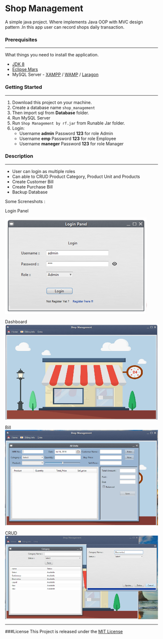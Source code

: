 # Shop Management
A simple java project. Where implements Java OOP with MVC design pattern .In this app user can record shops daily transaction.

### Prerequisites

------------


What things you need to install the application.
- [JDK 8](http://www.oracle.com/technetwork/java/javase/downloads/jdk8-downloads-2133151.html "JDK 8")
- [Eclipse Mars](http://www.eclipse.org/mars/ "Eclipse Mars")
- MySQL Server - [XAMPP](https://www.apachefriends.org/download.html "XAMPP") / [WAMP](http://www.wampserver.com/en/ "WAMP") / [Laragon](https://laragon.org/download/index.html "Laragon")

### Getting Started

------------

1. Download this project on your machine.
2. Create a database name `shop_management` 
3. Then import sql from **Database** folder.
4. Run MySQL Server
5. Run `Shop Management by rf.jar`  from Runable Jar folder.
6. Login:
	- Username **admin** Password **123** for role Admin
	- Username **emp** Password **123** for role Employee
	- Username **maneger** Password **123** for role Manager

### Description

------------

- User can login as multiple roles
- Can able to CRUD Product Category, Product Unit and Products
- Create Customer Bill
- Create Purchase Bill
- Backup Database

Some Screneshots :

Login Panel

![Login Panel](https://github.com/Arif-un/Shop-Management/blob/master/Screneshot/login.PNG?raw=true "Login Panel")

Dashboard
![dashboard](https://github.com/Arif-un/Shop-Management/blob/master/Screneshot/Dashboard.PNG?raw=true "dashboard")

Bill
![Bill](https://github.com/Arif-un/Shop-Management/blob/master/Screneshot/bill.PNG?raw=true "Bill")

CRUD
![CRUD](https://github.com/Arif-un/Shop-Management/blob/master/Screneshot/Capture.PNG?raw=true "CRUD")


------------

###License
This Project is released under the [MIT License](https://opensource.org/licenses/MIT)

